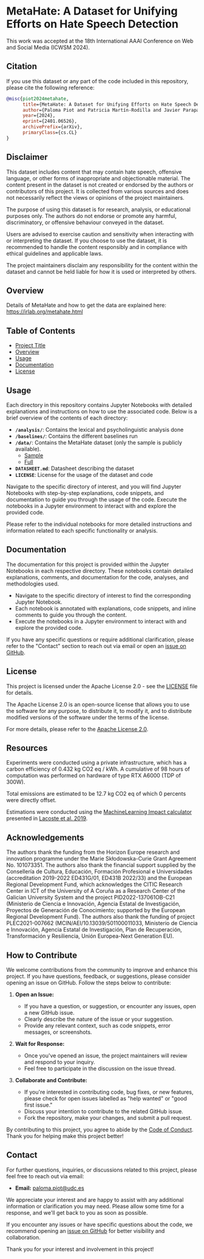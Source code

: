 # MetaHate: A Dataset for Unifying Efforts on Hate Speech Detection

This work was accepted at the 18th International AAAI Conference on Web and Social Media (ICWSM 2024).

## Citation

If you use this dataset or any part of the code included in this repository, please cite the following reference:

```bibtex
@misc{piot2024metahate,
      title={MetaHate: A Dataset for Unifying Efforts on Hate Speech Detection}, 
      author={Paloma Piot and Patricia Martín-Rodilla and Javier Parapar},
      year={2024},
      eprint={2401.06526},
      archivePrefix={arXiv},
      primaryClass={cs.CL}
}
```

## Disclaimer

This dataset includes content that may contain hate speech, offensive language, or other forms of inappropriate and objectionable material. The content present in the dataset is not created or endorsed by the authors or contributors of this project. It is collected from various sources and does not necessarily reflect the views or opinions of the project maintainers.

The purpose of using this dataset is for research, analysis, or educational purposes only. The authors do not endorse or promote any harmful, discriminatory, or offensive behaviour conveyed in the dataset.

Users are advised to exercise caution and sensitivity when interacting with or interpreting the dataset. If you choose to use the dataset, it is recommended to handle the content responsibly and in compliance with ethical guidelines and applicable laws.

The project maintainers disclaim any responsibility for the content within the dataset and cannot be held liable for how it is used or interpreted by others.

## Overview

Details of MetaHate and how to get the data are explained here: https://irlab.org/metahate.html

## Table of Contents

- [Project Title](#metahate-a-dataset-for-unifying-efforts-on-hate-speech-detection)
- [Overview](#overview)
- [Usage](#usage)
- [Documentation](#documentation)
- [License](#license)

## Usage

Each directory in this repository contains Jupyter Notebooks with detailed explanations and instructions on how to use the associated code. Below is a brief overview of the contents of each directory:

- **`/analysis/`**: Contains the lexical and psycholinguistic analysis done
- **`/baselines/`**: Contains the different baselines run
- **`/data/`**: Contains the MetaHate dataset (only the sample is publicly available).
   - [Sample](https://huggingface.co/datasets/irlab-udc/metahate-sample)
   - [Full](https://huggingface.co/datasets/irlab-udc/metahate)
- **`DATASHEET.md`**: Datasheet describing the dataset
- **`LICENSE`**: License for the usage of the dataset and code

Navigate to the specific directory of interest, and you will find Jupyter Notebooks with step-by-step explanations, code snippets, and documentation to guide you through the usage of the code. Execute the notebooks in a Jupyter environment to interact with and explore the provided code.

Please refer to the individual notebooks for more detailed instructions and information related to each specific functionality or analysis.

## Documentation

The documentation for this project is provided within the Jupyter Notebooks in each respective directory. These notebooks contain detailed explanations, comments, and documentation for the code, analyses, and methodologies used.

- Navigate to the specific directory of interest to find the corresponding Jupyter Notebook.
- Each notebook is annotated with explanations, code snippets, and inline comments to guide you through the content.
- Execute the notebooks in a Jupyter environment to interact with and explore the provided code.

If you have any specific questions or require additional clarification, please refer to the "Contact" section to reach out via email or open an [issue on GitHub](https://github.com/your_username/your_project/issues).


## License

This project is licensed under the Apache License 2.0 - see the [LICENSE](LICENSE) file for details.

The Apache License 2.0 is an open-source license that allows you to use the software for any purpose, to distribute it, to modify it, and to distribute modified versions of the software under the terms of the license.

For more details, please refer to the [Apache License 2.0](http://www.apache.org/licenses/LICENSE-2.0).

## Resources

Experiments were conducted using a private infrastructure, which has a carbon efficiency of 0.432 kg CO2 eq / kWh. A cumulative of 98 hours of computation was performed on hardware of type RTX A6000 (TDP of 300W).

Total emissions are estimated to be 12.7 kg CO2 eq of which 0 percents were directly offset.

Estimations were conducted using the [MachineLearning Impact calculator](https://mlco2.github.io/impact#compute) presented in [Lacoste et al. 2019](https://arxiv.org/abs/1910.09700).

## Acknowledgements

The authors thank the funding from the Horizon Europe research and innovation programme under the Marie Skłodowska-Curie Grant Agreement No. 101073351. The authors also thank the financial support supplied by the Consellería de Cultura, Educación, Formación Profesional e Universidades (accreditation 2019-2022 ED431G/01, ED431B 2022/33) and the European Regional Development Fund, which acknowledges the CITIC Research Center in ICT of the University of A Coruña as a Research Center of the Galician University System and the project PID2022-137061OB-C21 (Ministerio de Ciencia e Innovación, Agencia Estatal de Investigación, Proyectos de Generación de Conocimiento; supported by the European Regional Development Fund). The authors also thank the funding of project PLEC2021-007662 (MCIN/AEI/10.13039/501100011033, Ministerio de Ciencia e Innovación, Agencia Estatal de Investigación, Plan de Recuperación, Transformación y Resiliencia, Unión Europea-Next Generation EU).


## How to Contribute

We welcome contributions from the community to improve and enhance this project. If you have questions, feedback, or suggestions, please consider opening an issue on GitHub. Follow the steps below to contribute:

1. **Open an Issue:**
   - If you have a question, or suggestion, or encounter any issues, open a new GitHub issue.
   - Clearly describe the nature of the issue or your suggestion.
   - Provide any relevant context, such as code snippets, error messages, or screenshots.

2. **Wait for Response:**
   - Once you've opened an issue, the project maintainers will review and respond to your inquiry.
   - Feel free to participate in the discussion on the issue thread.

3. **Collaborate and Contribute:**
   - If you're interested in contributing code, bug fixes, or new features, please check for open issues labelled as "help wanted" or "good first issue."
   - Discuss your intention to contribute to the related GitHub issue.
   - Fork the repository, make your changes, and submit a pull request.

By contributing to this project, you agree to abide by the [Code of Conduct](CODE_OF_CONDUCT.md). Thank you for helping make this project better!

## Contact

For further questions, inquiries, or discussions related to this project, please feel free to reach out via email:

- **Email:** [paloma.piot@udc.es](mailto:paloma.piot@udc.es)

We appreciate your interest and are happy to assist with any additional information or clarification you may need. Please allow some time for a response, and we'll get back to you as soon as possible.

If you encounter any issues or have specific questions about the code, we recommend opening an [issue on GitHub](https://github.com/your_username/your_project/issues) for better visibility and collaboration.

Thank you for your interest and involvement in this project!

